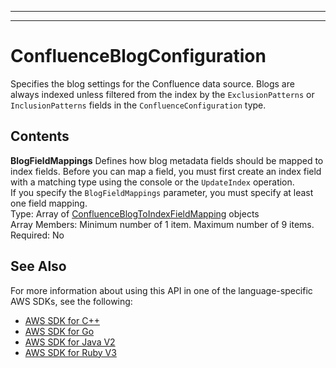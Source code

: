 --------

--------

# ConfluenceBlogConfiguration<a name="API_ConfluenceBlogConfiguration"></a>

Specifies the blog settings for the Confluence data source\. Blogs are always indexed unless filtered from the index by the `ExclusionPatterns` or `InclusionPatterns` fields in the `ConfluenceConfiguration` type\.

## Contents<a name="API_ConfluenceBlogConfiguration_Contents"></a>

 **BlogFieldMappings**   <a name="Kendra-Type-ConfluenceBlogConfiguration-BlogFieldMappings"></a>
Defines how blog metadata fields should be mapped to index fields\. Before you can map a field, you must first create an index field with a matching type using the console or the `UpdateIndex` operation\.  
If you specify the `BlogFieldMappings` parameter, you must specify at least one field mapping\.  
Type: Array of [ConfluenceBlogToIndexFieldMapping](API_ConfluenceBlogToIndexFieldMapping.md) objects  
Array Members: Minimum number of 1 item\. Maximum number of 9 items\.  
Required: No

## See Also<a name="API_ConfluenceBlogConfiguration_SeeAlso"></a>

For more information about using this API in one of the language\-specific AWS SDKs, see the following:
+  [ AWS SDK for C\+\+](https://docs.aws.amazon.com/goto/SdkForCpp/kendra-2019-02-03/ConfluenceBlogConfiguration) 
+  [ AWS SDK for Go](https://docs.aws.amazon.com/goto/SdkForGoV1/kendra-2019-02-03/ConfluenceBlogConfiguration) 
+  [ AWS SDK for Java V2](https://docs.aws.amazon.com/goto/SdkForJavaV2/kendra-2019-02-03/ConfluenceBlogConfiguration) 
+  [ AWS SDK for Ruby V3](https://docs.aws.amazon.com/goto/SdkForRubyV3/kendra-2019-02-03/ConfluenceBlogConfiguration) 